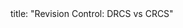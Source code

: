 <frontmatter>
title: "Revision Control: DRCS vs CRCS"
</frontmatter>

<include src="navbar.md" boilerplate />

<include src="unit-inPage-asFlat.md" boilerplate />